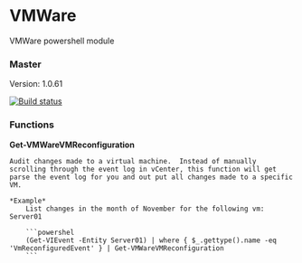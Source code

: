 # VMWare
VMWare powershell module

### Master

Version: 1.0.61

[![Build status](https://ci.appveyor.com/api/projects/status/v6ex7ak8plsoutn5/branch/dev?svg=true)](https://ci.appveyor.com/project/jeffbuenting/vmware/branch/dev)


### Functions

**Get-VMWareVMReconfiguration**

    Audit changes made to a virtual machine.  Instead of manually scrolling through the event log in vCenter, this function will get parse the event log for you and out put all changes made to a specific VM.

    *Example*   
        List changes in the month of November for the following vm: Server01

        ```powershel
        (Get-VIEvent -Entity Server01) | where { $_.gettype().name -eq 'VmReconfiguredEvent' } | Get-VMWareVMReconfiguration
        ```
